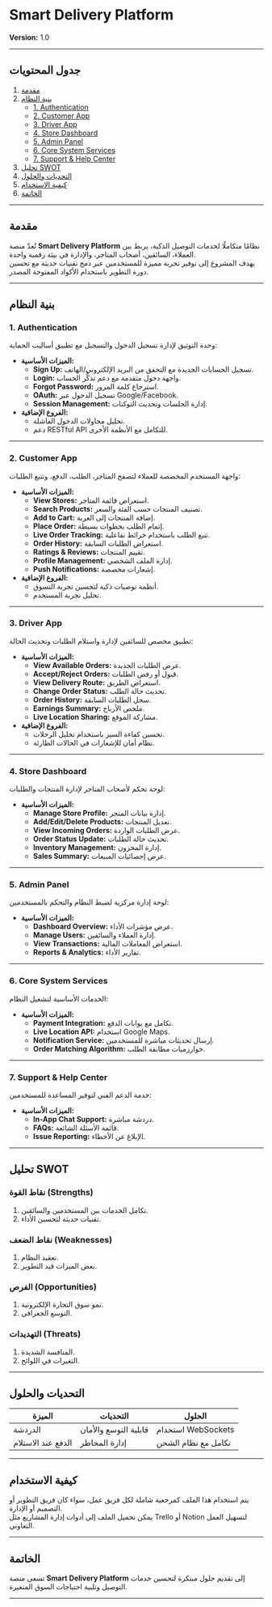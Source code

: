# Smart Delivery Platform

**Version:** 1.0

---

## جدول المحتويات
1. [مقدمة](#مقدمة)
2. [بنية النظام](#بنية-النظام)
   - [1. Authentication](#1-authentication)
   - [2. Customer App](#2-customer-app)
   - [3. Driver App](#3-driver-app)
   - [4. Store Dashboard](#4-store-dashboard)
   - [5. Admin Panel](#5-admin-panel)
   - [6. Core System Services](#6-core-system-services)
   - [7. Support & Help Center](#7-support--help-center)
3. [تحليل SWOT](#تحليل-swot)
4. [التحديات والحلول](#التحديات-والحلول)
5. [كيفية الاستخدام](#كيفية-الاستخدام)
6. [الخاتمة](#الخاتمة)

---

## مقدمة
تُعدّ منصة **Smart Delivery Platform** نظامًا متكاملًا لخدمات التوصيل الذكية، يربط بين العملاء، السائقين، أصحاب المتاجر، والإدارة في بيئة رقمية واحدة.  
يهدف المشروع إلى توفير تجربة مميزة للمستخدمين عبر دمج تقنيات حديثة مع تحسين دورة التطوير باستخدام الأكواد المفتوحة المصدر.

---

## بنية النظام

### 1. Authentication
وحدة التوثيق لإدارة تسجيل الدخول والتسجيل مع تطبيق أساليب الحماية:
- **الميزات الأساسية:**
  - **Sign Up:** تسجيل الحسابات الجديدة مع التحقق من البريد الإلكتروني/الهاتف.
  - **Login:** واجهة دخول متقدمة مع دعم تذكُّر الحساب.
  - **Forgot Password:** استرجاع كلمة المرور.
  - **OAuth:** تسجيل الدخول عبر Google/Facebook.
  - **Session Management:** إدارة الجلسات وتحديث التوكنات.
- **الفروع الإضافية:**
  - تحليل محاولات الدخول الفاشلة.
  - دعم RESTful API للتكامل مع الأنظمة الأخرى.

---

### 2. Customer App
واجهة المستخدم المخصصة للعملاء لتصفح المتاجر، الطلب، الدفع، وتتبع الطلبات:
- **الميزات الأساسية:**
  - **View Stores:** استعراض قائمة المتاجر.
  - **Search Products:** تصنيف المنتجات حسب الفئة والسعر.
  - **Add to Cart:** إضافة المنتجات إلى العربة.
  - **Place Order:** إتمام الطلب بخطوات بسيطة.
  - **Live Order Tracking:** تتبع الطلب باستخدام خرائط تفاعلية.
  - **Order History:** استعراض الطلبات السابقة.
  - **Ratings & Reviews:** تقييم المنتجات.
  - **Profile Management:** إدارة الملف الشخصي.
  - **Push Notifications:** إشعارات مخصصة.
- **الفروع الإضافية:**
  - أنظمة توصيات ذكية لتحسين تجربة التسوق.
  - تحليل تجربة المستخدم.

---

### 3. Driver App
تطبيق مخصص للسائقين لإدارة واستلام الطلبات وتحديث الحالة:
- **الميزات الأساسية:**
  - **View Available Orders:** عرض الطلبات الجديدة.
  - **Accept/Reject Orders:** قبول أو رفض الطلبات.
  - **View Delivery Route:** استعراض الطريق.
  - **Change Order Status:** تحديث حالة الطلب.
  - **Order History:** سجل الطلبات السابقة.
  - **Earnings Summary:** ملخص الأرباح.
  - **Live Location Sharing:** مشاركة الموقع.
- **الفروع الإضافية:**
  - تحسين كفاءة السير باستخدام تحليل الرحلات.
  - نظام أمان للإشعارات في الحالات الطارئة.

---

### 4. Store Dashboard
لوحة تحكم لأصحاب المتاجر لإدارة المنتجات والطلبات:
- **الميزات الأساسية:**
  - **Manage Store Profile:** إدارة بيانات المتجر.
  - **Add/Edit/Delete Products:** تعديل المنتجات.
  - **View Incoming Orders:** عرض الطلبات الواردة.
  - **Order Status Update:** تحديث حالة الطلبات.
  - **Inventory Management:** إدارة المخزون.
  - **Sales Summary:** عرض إحصائيات المبيعات.

---

### 5. Admin Panel
لوحة إدارة مركزية لضبط النظام والتحكم بالمستخدمين:
- **الميزات الأساسية:**
  - **Dashboard Overview:** عرض مؤشرات الأداء.
  - **Manage Users:** إدارة العملاء والسائقين.
  - **View Transactions:** استعراض المعاملات المالية.
  - **Reports & Analytics:** تقارير الأداء.

---

### 6. Core System Services
الخدمات الأساسية لتشغيل النظام:
- **الميزات الأساسية:**
  - **Payment Integration:** تكامل مع بوابات الدفع.
  - **Live Location API:** استخدام Google Maps.
  - **Notification Service:** إرسال تحديثات مباشرة للمستخدمين.
  - **Order Matching Algorithm:** خوارزميات مطابقة الطلب.

---

### 7. Support & Help Center
خدمة الدعم الفني لتوفير المساعدة للمستخدمين:
- **الميزات الأساسية:**
  - **In-App Chat Support:** دردشة مباشرة.
  - **FAQs:** قائمة الأسئلة الشائعة.
  - **Issue Reporting:** الإبلاغ عن الأخطاء.

---

## تحليل SWOT

### نقاط القوة (Strengths)
1. تكامل الخدمات بين المستخدمين والسائقين.
2. تقنيات حديثة لتحسين الأداء.

### نقاط الضعف (Weaknesses)
1. تعقيد النظام.
2. بعض الميزات قيد التطوير.

### الفرص (Opportunities)
1. نمو سوق التجارة الإلكترونية.
2. التوسع الجغرافي.

### التهديدات (Threats)
1. المنافسة الشديدة.
2. التغيرات في اللوائح.

---

## التحديات والحلول
| الميزة              | التحديات                    | الحلول                 |
|---------------------|----------------------------|------------------------|
| الدردشة            | قابلية التوسع والأمان       | استخدام WebSockets     |
| الدفع عند الاستلام | إدارة المخاطر              | تكامل مع نظام الشحن    |

---

## كيفية الاستخدام
يتم استخدام هذا الملف كمرجعية شاملة لكل فريق عمل، سواء كان فريق التطوير أو التصميم أو الإدارة.  
يمكن تحميل الملف إلى أدوات إدارة المشاريع مثل Trello أو Notion لتسهيل العمل التعاوني.

---

## الخاتمة
تسعى منصة **Smart Delivery Platform** إلى تقديم حلول مبتكرة لتحسين خدمات التوصيل وتلبية احتياجات السوق المتغيرة.

---